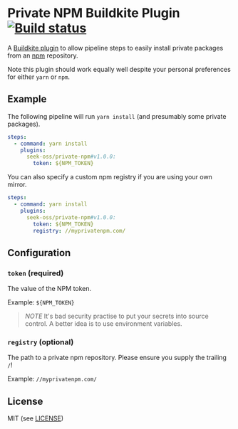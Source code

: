 # Private NPM Buildkite Plugin [![Build status](https://badge.buildkite.com/705414e5df1533fbc18a2dda1305ec015282575a87edb1e0c1.svg)](https://buildkite.com/seek/private-npm-buildkite-plugin)

A [Buildkite plugin](https://buildkite.com/docs/agent/v3/plugins) to allow pipeline steps to easily install
private packages from an [npm](https://www.npmjs.com) repository.

Note this plugin should work equally well despite your personal preferences for either `yarn` or `npm`.

## Example

The following pipeline will run `yarn install` (and presumably some private packages).

```yml
steps:
  - command: yarn install
    plugins:
      seek-oss/private-npm#v1.0.0:
        token: ${NPM_TOKEN}
```

You can also specify a custom npm registry if you are using your own mirror.

```yml
steps:
  - command: yarn install
    plugins:
      seek-oss/private-npm#v1.0.0:
        token: ${NPM_TOKEN}
        registry: //myprivatenpm.com/
```

## Configuration

### `token` (required)
The value of the NPM token.  

Example: `${NPM_TOKEN}`

> *NOTE* It's bad security practise to put your secrets into source control. A better idea is to use environment variables.

### `registry` (optional)
The path to a private npm repository.  Please ensure you supply the trailing `/`!

Example: `//myprivatenpm.com/`

## License
MIT (see [LICENSE](./LICENSE))
